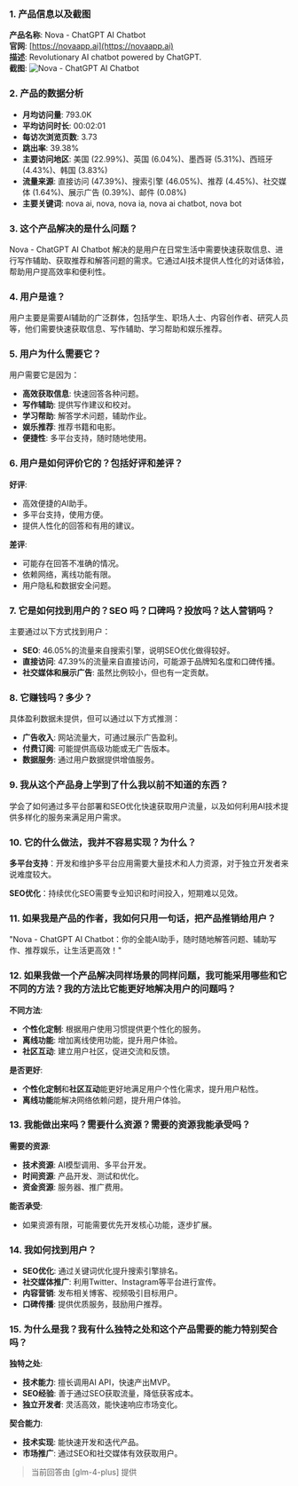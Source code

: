 ### 1. 产品信息以及截图

**产品名称**: Nova - ChatGPT AI Chatbot  
**官网**: [https://novaapp.ai](https://novaapp.ai)  
**描述**: Revolutionary AI chatbot powered by ChatGPT.  
**截图**: ![Nova - ChatGPT AI Chatbot](https://cdn-images.toolify.ai/170349914074808788.jpg)

### 2. 产品的数据分析

- **月均访问量**: 793.0K
- **平均访问时长**: 00:02:01
- **每访次浏览页数**: 3.73
- **跳出率**: 39.38%
- **主要访问地区**: 美国 (22.99%)、英国 (6.04%)、墨西哥 (5.31%)、西班牙 (4.43%)、韩国 (3.83%)
- **流量来源**: 直接访问 (47.39%)、搜索引擎 (46.05%)、推荐 (4.45%)、社交媒体 (1.64%)、展示广告 (0.39%)、邮件 (0.08%)
- **主要关键词**: nova ai, nova, nova ia, nova ai chatbot, nova bot

### 3. 这个产品解决的是什么问题？

Nova - ChatGPT AI Chatbot 解决的是用户在日常生活中需要快速获取信息、进行写作辅助、获取推荐和解答问题的需求。它通过AI技术提供人性化的对话体验，帮助用户提高效率和便利性。

### 4. 用户是谁？

用户主要是需要AI辅助的广泛群体，包括学生、职场人士、内容创作者、研究人员等，他们需要快速获取信息、写作辅助、学习帮助和娱乐推荐。

### 5. 用户为什么需要它？

用户需要它是因为：
- **高效获取信息**: 快速回答各种问题。
- **写作辅助**: 提供写作建议和校对。
- **学习帮助**: 解答学术问题，辅助作业。
- **娱乐推荐**: 推荐书籍和电影。
- **便捷性**: 多平台支持，随时随地使用。

### 6. 用户是如何评价它的？包括好评和差评？

**好评**:
- 高效便捷的AI助手。
- 多平台支持，使用方便。
- 提供人性化的回答和有用的建议。

**差评**:
- 可能存在回答不准确的情况。
- 依赖网络，离线功能有限。
- 用户隐私和数据安全问题。

### 7. 它是如何找到用户的？SEO 吗？口碑吗？投放吗？达人营销吗？

主要通过以下方式找到用户：
- **SEO**: 46.05%的流量来自搜索引擎，说明SEO优化做得较好。
- **直接访问**: 47.39%的流量来自直接访问，可能源于品牌知名度和口碑传播。
- **社交媒体和展示广告**: 虽然比例较小，但也有一定贡献。

### 8. 它赚钱吗？多少？

具体盈利数据未提供，但可以通过以下方式推测：
- **广告收入**: 网站流量大，可通过展示广告盈利。
- **付费订阅**: 可能提供高级功能或无广告版本。
- **数据服务**: 通过用户数据提供增值服务。

### 9. 我从这个产品身上学到了什么我以前不知道的东西？

学会了如何通过多平台部署和SEO优化快速获取用户流量，以及如何利用AI技术提供多样化的服务来满足用户需求。

### 10. 它的什么做法，我并不容易实现？为什么？

**多平台支持**：开发和维护多平台应用需要大量技术和人力资源，对于独立开发者来说难度较大。

**SEO优化**：持续优化SEO需要专业知识和时间投入，短期难以见效。

### 11. 如果我是产品的作者，我如何只用一句话，把产品推销给用户？

"Nova - ChatGPT AI Chatbot：你的全能AI助手，随时随地解答问题、辅助写作、推荐娱乐，让生活更高效！"

### 12. 如果我做一个产品解决同样场景的同样问题，我可能采用哪些和它不同的方法？我的方法比它能更好地解决用户的问题吗？

**不同方法**:
- **个性化定制**: 根据用户使用习惯提供更个性化的服务。
- **离线功能**: 增加离线使用功能，提升用户体验。
- **社区互动**: 建立用户社区，促进交流和反馈。

**是否更好**:
- **个性化定制**和**社区互动**能更好地满足用户个性化需求，提升用户粘性。
- **离线功能**能解决网络依赖问题，提升用户体验。

### 13. 我能做出来吗？需要什么资源？需要的资源我能承受吗？

**需要的资源**:
- **技术资源**: AI模型调用、多平台开发。
- **时间资源**: 产品开发、测试和优化。
- **资金资源**: 服务器、推广费用。

**能否承受**:
- 如果资源有限，可能需要优先开发核心功能，逐步扩展。

### 14. 我如何找到用户？

- **SEO优化**: 通过关键词优化提升搜索引擎排名。
- **社交媒体推广**: 利用Twitter、Instagram等平台进行宣传。
- **内容营销**: 发布相关博客、视频吸引目标用户。
- **口碑传播**: 提供优质服务，鼓励用户推荐。

### 15. 为什么是我？我有什么独特之处和这个产品需要的能力特别契合吗？

**独特之处**:
- **技术能力**: 擅长调用AI API，快速产出MVP。
- **SEO经验**: 善于通过SEO获取流量，降低获客成本。
- **独立开发者**: 灵活高效，能快速响应市场变化。

**契合能力**:
- **技术实现**: 能快速开发和迭代产品。
- **市场推广**: 通过SEO和社交媒体有效获取用户。

> 当前回答由 [glm-4-plus] 提供